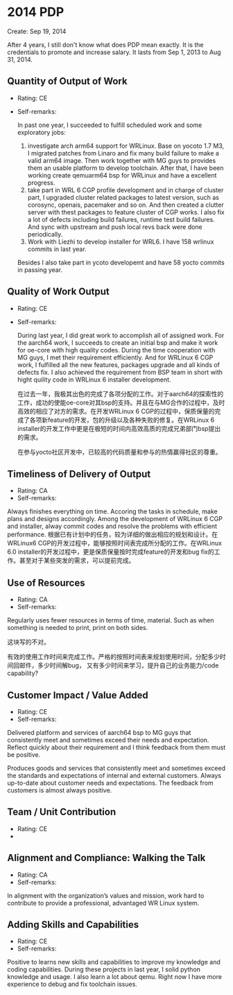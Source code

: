 # 2014 PDP

Create: Sep 19, 2014

After 4 years, I still don't know what does PDP mean exactly. It is the credentials to promote and increase salary. It lasts from Sep 1, 2013 to Aug 31, 2014.

## Quantity of Output of Work
* Rating: CE
* Self-remarks:

  In past one year, I succeeded to fulfill scheduled work and some exploratory jobs: 
    1. investigate arch arm64 support for WRLinux. Base on yocoto 1.7 M3, I migrated patches from Linaro and fix many build failure to make a valid arm64 image. Then work together with MG guys to provides them an usable platform to develop toolchain. After that, I have been working create qemuarm64 bsp for WRLinux and have a excellent progress.
    2. take part in WRL 6 CGP profile development and in charge of cluster part, I upgraded cluster related packages to latest version, such as corosync, openais, pacemaker and so on. And then created a clutter server with thest packages to feature cluster of CGP works. I also fix a lot of defects including build failures, runtime test build failures. And sync with upstream and push local revs back were done periodically.
    3. Work with Liezhi to develop installer for WRL6. I have 158 wrlinux commits in last year.

  Besides I also take part in ycoto developemt and have 58 yocto commits in passing year.

## Quality of Work Output
* Rating: CE
* Self-remarks:

  During last year, I did great work to accomplish all of assigned work. For the aarch64 work, I succeeds to create an initial bsp and make it work for oe-core with high quality codes. During the time cooperation with MG guys, I met their requirement efficiently. And for WRLinux 6 CGP work, I fulfilled all the new features, packages upgrade and all kinds of defects fix. I also achieved the requirement from BSP team in short with hight quility code in WRLinux 6 installer development.

  在过去一年，我极其出色的完成了各项分配的工作。对于aarch64的探索性的工作，成功的使能oe-core对其bsp的支持。并且在与MG合作的过程中，及时高效的相应了对方的需求。在开发WRLinux 6 CGP的过程中，保质保量的完成了各项新feature的开发，包的升级以及各种失败的修复。在WRLinux 6 installer的开发工作中更是在极短的时间内高效高质的完成兄弟部门bsp提出的需求。

  在参与yocto社区开发中，已较高的代码质量和参与的热情赢得社区的尊重。

## Timeliness of Delivery of Output
* Rating: CA
* Self-remarks:

Always finishes everything on time. Accoring the tasks in schedule, make plans and designs accordingly. Among the development of WRLinux 6 CGP and installer, alway commit codes and resolve the problems with efficient performance.
  根据已有计划中的任务，较为详细的做出相应的规划和设计。在WRLinux6 CGP的开发过程中，能够按照时间表完成所分配的工作。在WRLinux 6.0 installer的开发过程中，更是保质保量按时完成feature的开发和bug fix的工作。甚至对于某些突发的需求，可以提前完成。

## Use of Resources
* Rating: CA
* Self-remarks:

Regularly uses fewer resources in terms of time, material. Such as when something is needed to print, print on both sides.

这块写的不对。

有效的使用工作时间来完成工作。严格的按照时间表来规划使用时间，分配多少时间回邮件，多少时间解bug， 又有多少时间来学习，提升自己的业务能力/code capability?

## Customer Impact / Value Added
* Rating: CE 
* Self-remarks:


Delivered platform and services of aarch64 bsp to MG guys that consistently meet and sometimes exceed their needs and expectation. Reflect quickly about  their requirement and I think feedback from them must be positive.

 Produces goods and services that consistently meet and sometimes exceed the standards and expectations of internal and external customers. Always up-to-date about customer needs and expectations. The feedback from customers is almost always positive. 

## Team / Unit Contribution
* Rating: CE
* 


## Alignment and Compliance: Walking the Talk
* Rating: CA
* Self-remarks:

In alignment with the organization’s values and mission, work hard to contribute to provide a professional, advantaged WR Linux system.

## Adding Skills and Capabilities
* Rating: CE
* Self-remarks:

 Positive to learns new skills and capabilities to improve my knowledge and coding capabilities. During these projects in last year, I solid python knowledge and usage. I also learn a lot about qemu. Right now I have more experience to debug and fix toolchain issues.

